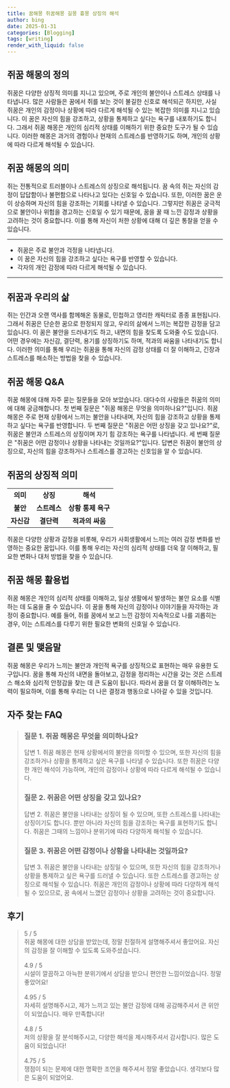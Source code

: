 ```yaml
---
title: 꿈해몽 쥐꿈해몽 길몽 흉몽 상징의 해석
author: bing
date: 2025-01-31
categories: [Blogging]
tags: [writing]
render_with_liquid: false
---
```



<h2 id='쥐꿈_해몽의_정의'>쥐꿈 해몽의 정의</h2>

<p>쥐꿈은 다양한 상징적 의미를 지니고 있으며, 주로 개인의 불안이나 스트레스 상태를 나타냅니다. 많은 사람들은 꿈에서 쥐를 보는 것이 불길한 신호로 해석되곤 하지만, 사실 쥐꿈은 개인의 감정이나 상황에 따라 다르게 해석될 수 있는 복잡한 의미를 지니고 있습니다. 이 꿈은 자신의 힘을 강조하고, 상황을 통제하고 싶다는 욕구를 내포하기도 합니다. 그래서 쥐꿈 해몽은 개인의 심리적 상태를 이해하기 위한 중요한 도구가 될 수 있습니다. 이러한 해몽은 과거의 경험이나 현재의 스트레스를 반영하기도 하며, 개인의 상황에 따라 다르게 해석될 수 있습니다.</p>

<h2 id='쥐꿈_해몽의_의미'>쥐꿈 해몽의 의미</h2>

<p>쥐는 전통적으로 트러블이나 스트레스의 상징으로 해석됩니다. 꿈 속의 쥐는 자신의 감정이 답답함이나 불편함으로 나타나고 있다는 신호일 수 있습니다. 또한, 이러한 꿈은 운이 상승하며 자신의 힘을 강조하는 기회를 나타낼 수 있습니다. 그렇지만 쥐꿈은 궁극적으로 불안이나 위험을 경고하는 신호일 수 있기 때문에, 꿈을 꿀 때 느낀 감정과 상황을 고려하는 것이 중요합니다. 이를 통해 자신이 처한 상황에 대해 더 깊은 통찰을 얻을 수 있습니다.</p>

<hr />

<ul>
    <li>쥐꿈은 주로 불안과 걱정을 나타냅니다.</li>
    <li>이 꿈은 자신의 힘을 강조하고 싶다는 욕구를 반영할 수 있습니다.</li>
    <li>각자의 개인 감정에 따라 다르게 해석될 수 있습니다.</li>
</ul>

<hr />

<h2 id='쥐꿈과_우리의_삶'>쥐꿈과 우리의 삶</h2>

<p>쥐는 인간과 오랜 역사를 함께해온 동물로, 민첩하고 영리한 캐릭터로 종종 표현됩니다. 그래서 쥐꿈은 단순한 꿈으로 한정되지 않고, 우리의 삶에서 느끼는 복잡한 감정을 담고 있습니다. 이 꿈은 불안을 드러내기도 하고, 내면의 힘을 찾도록 도와줄 수도 있습니다. 어떤 경우에는 자신감, 결단력, 용기를 상징하기도 하며, 적과의 싸움을 나타내기도 합니다. 이러한 의미를 통해 우리는 쥐꿈을 통해 자신의 감정 상태를 더 잘 이해하고, 긴장과 스트레스를 해소하는 방법을 찾을 수 있습니다.</p>

<h2 id='쥐꿈_해몽_QNA'>쥐꿈 해몽 Q&A</h2>

<p>쥐꿈 해몽에 대해 자주 묻는 질문들을 모아 보았습니다. 대다수의 사람들은 쥐꿈의 의미에 대해 궁금해합니다. 첫 번째 질문은 "쥐꿈 해몽은 무엇을 의미하나요?"입니다. 쥐꿈 해몽은 주로 현재 상황에서 느끼는 불안을 나타내며, 자신의 힘을 강조하고 상황을 통제하고 싶다는 욕구를 반영합니다. 두 번째 질문은 "쥐꿈은 어떤 상징을 갖고 있나요?"로, 쥐꿈은 불안과 스트레스의 상징이며 자기 힘 강조하는 욕구를 나타냅니다. 세 번째 질문은 "쥐꿈은 어떤 감정이나 상황을 나타내는 것일까요?"입니다. 답변은 쥐꿈이 불안의 상징으로, 자신의 힘을 강조하거나 스트레스를 경고하는 신호임을 알 수 있습니다.</p>

<h2 id='쥐꿈의_상징적_의미'>쥐꿈의 상징적 의미</h2>

<table>
    <tr>
        <td style="text-align: center; height: 17px;"><b>의미</b></td>
        <td style="text-align: center; height: 17px;"><b>상징</b></td>
        <td style="text-align: center; height: 17px;"><b>해석</b></td>
    </tr>
    <tr>
        <td style="text-align: center; height: 17px;"><b>불안</b></td>
        <td style="text-align: center; height: 17px;"><b>스트레스</b></td>
        <td style="text-align: center; height: 17px;"><b>상황 통제 욕구</b></td>
    </tr>
    <tr>
        <td style="text-align: center; height: 17px;"><b>자신감</b></td>
        <td style="text-align: center; height: 17px;"><b>결단력</b></td>
        <td style="text-align: center; height: 17px;"><b>적과의 싸움</b></td>
    </tr>
</table>

<p>쥐꿈은 다양한 상황과 감정을 비롯해, 우리가 사회생활에서 느끼는 여러 감정 변화를 반영하는 중요한 꿈입니다. 이를 통해 우리는 자신의 심리적 상태를 더욱 잘 이해하고, 필요한 변화나 대처 방법을 찾을 수 있습니다.</p>

<h2 id='쥐꿈_해몽_활용법'>쥐꿈 해몽 활용법</h2>

<p>쥐꿈 해몽은 개인의 심리적 상태를 이해하고, 일상 생활에서 발생하는 불안 요소를 식별하는 데 도움을 줄 수 있습니다. 이 꿈을 통해 자신의 감정이나 이야기들을 자각하는 과정이 중요합니다. 예를 들어, 쥐를 꿈에서 보고 느낀 감정이 지속적으로 나를 괴롭히는 경우, 이는 스트레스를 다루기 위한 필요한 변화의 신호일 수 있습니다.</p>

<h2 id='결론_및_맺음말'>결론 및 맺음말</h2>

<p>쥐꿈 해몽은 우리가 느끼는 불안과 개인적 욕구를 상징적으로 표현하는 매우 유용한 도구입니다. 꿈을 통해 자신의 내면을 돌아보고, 감정을 정리하는 시간을 갖는 것은 스트레스 해소와 심리적 안정감을 찾는 데 큰 도움이 됩니다. 따라서 꿈을 더 잘 이해하려는 노력이 필요하며, 이를 통해 우리는 더 나은 결정과 행동으로 나아갈 수 있을 것입니다.</p>


<h2 id='자주_찾는_FAQ'>자주 찾는 FAQ</h2>
<div itemscope="" itemtype="https://schema.org/FAQPage"> 
<blockquote> 
<div itemscope="" itemprop="mainEntity" itemtype="https://schema.org/Question"> 
<h3 itemprop="name">질문 1. 쥐꿈 해몽은 무엇을 의미하나요?</h3> 
<div itemscope="" itemprop="acceptedAnswer" itemtype="https://schema.org/Answer"> 
<span itemprop="text"> 
<p>답변 1. 쥐꿈 해몽은 현재 상황에서의 불안을 의미할 수 있으며, 또한 자신의 힘을 강조하거나 상황을 통제하고 싶은 욕구를 나타낼 수 있습니다. 또한 쥐꿈은 다양한 개인 해석이 가능하며, 개인의 감정이나 상황에 따라 다르게 해석될 수 있습니다.</p> 
</span> 
</div> 
</div> 

<div itemscope="" itemprop="mainEntity" itemtype="https://schema.org/Question"> 
<h3 itemprop="name">질문 2. 쥐꿈은 어떤 상징을 갖고 있나요?</h3> 
<div itemscope="" itemprop="acceptedAnswer" itemtype="https://schema.org/Answer"> 
<span itemprop="text"> 
<p>답변 2. 쥐꿈은 불안을 나타내는 상징이 될 수 있으며, 또한 스트레스를 나타내는 상징이기도 합니다. 뿐만 아니라 자신의 힘을 강조하는 욕구를 표현하기도 합니다. 쥐꿈은 그때의 느낌이나 분위기에 따라 다양하게 해석될 수 있습니다.</p> 
</span> 
</div> 
</div> 

<div itemscope="" itemprop="mainEntity" itemtype="https://schema.org/Question"> 
<h3 itemprop="name">질문 3. 쥐꿈은 어떤 감정이나 상황을 나타내는 것일까요?</h3> 
<div itemscope="" itemprop="acceptedAnswer" itemtype="https://schema.org/Answer"> 
<span itemprop="text"> 
<p>답변 3. 쥐꿈은 불안을 나타내는 상징일 수 있으며, 또한 자신의 힘을 강조하거나 상황을 통제하고 싶은 욕구를 드러낼 수 있습니다. 또한 스트레스를 경고하는 상징으로 해석될 수 있습니다. 쥐꿈은 개인의 감정이나 상황에 따라 다양하게 해석될 수 있으므로, 꿈 속에서 느꼈던 감정이나 상황을 고려하는 것이 중요합니다.</p> 
</span> 
</div> 
</div> 
</blockquote> 
</div>
<h2 id='후기'>후기</h2>
<div itemscope itemtype="https://schema.org/Product">
  <blockquote>
  <div itemprop="review" itemscope itemtype="https://schema.org/Review">
      <div itemprop="reviewRating" itemscope itemtype="https://schema.org/Rating"> <span itemprop="ratingValue">5</span> / <span itemprop="bestRating">5</span> </div>
      <span itemprop="reviewBody">쥐꿈 해몽에 대한 상담을 받았는데, 정말 친절하게 설명해주셔서 좋았어요. 자신의 감정을 잘 이해할 수 있도록 도와주셨습니다.</span>
  </div>
  <br>
  <div itemprop="review" itemscope itemtype="https://schema.org/Review">
      <div itemprop="reviewRating" itemscope itemtype="https://schema.org/Rating"> <span itemprop="ratingValue">4.9</span> / <span itemprop="bestRating">5</span> </div>
      <span itemprop="reviewBody">시설이 깔끔하고 아늑한 분위기에서 상담을 받으니 편안한 느낌이었습니다. 정말 좋았어요!</span>
  </div>
  <br>
  <div itemprop="review" itemscope itemtype="https://schema.org/Review">
      <div itemprop="reviewRating" itemscope itemtype="https://schema.org/Rating"> <span itemprop="ratingValue">4.95</span> / <span itemprop="bestRating">5</span> </div>
      <span itemprop="reviewBody">자세히 설명해주시고, 제가 느끼고 있는 불안 감정에 대해 공감해주셔서 큰 위안이 되었습니다. 매우 만족합니다!</span>
  </div>
  <br>
  <div itemprop="review" itemscope itemtype="https://schema.org/Review">
      <div itemprop="reviewRating" itemscope itemtype="https://schema.org/Rating"> <span itemprop="ratingValue">4.8</span> / <span itemprop="bestRating">5</span> </div>
      <span itemprop="reviewBody">저의 상황을 잘 분석해주시고, 다양한 해석을 제시해주셔서 감사합니다. 많은 도움이 되었습니다!</span>
  </div>
  <br>
  <div itemprop="review" itemscope itemtype="https://schema.org/Review">
      <div itemprop="reviewRating" itemscope itemtype="https://schema.org/Rating"> <span itemprop="ratingValue">4.75</span> / <span itemprop="bestRating">5</span> </div>
      <span itemprop="reviewBody">쟁점이 되는 문제에 대한 명확한 조언을 해주셔서 정말 좋았습니다. 생각보다 많은 도움이 되었어요.</span>
  </div>
  </blockquote>
</div>

